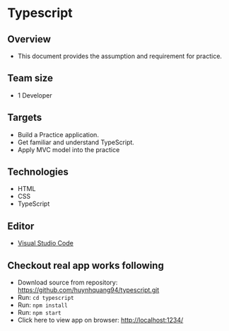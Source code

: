 # Typescript
## Overview
- This document provides the assumption and requirement for practice.

## Team size
- 1 Developer

## Targets
- Build a Practice application.
- Get familiar and understand TypeScript.
- Apply MVC model into the practice

## Technologies
- HTML
- CSS
- TypeScript

## Editor
- [Visual Studio Code](https://code.visualstudio.com/)

## Checkout real app works following
-  Download source from repository: https://github.com/huynhquang94/typescript.git
-  Run: `cd typescript`
-  Run: `npm install`
-  Run: `npm start`
-  Click here to view app on browser: [http://localhost:1234/](http://localhost:1234/)

<!-- ## Folder Structure -->
